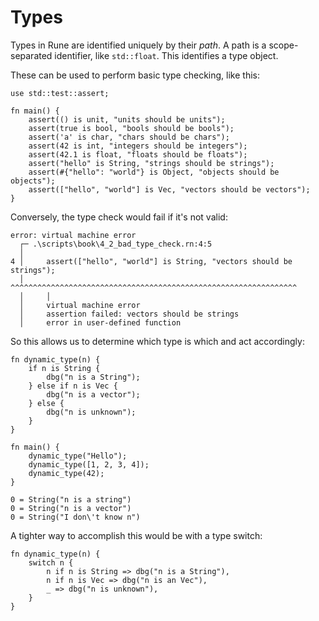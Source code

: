 # Types

Types in Rune are identified uniquely by their *path*.
A path is a scope-separated identifier, like `std::float`.
This identifies a type object.

These can be used to perform basic type checking, like this:

```rune
use std::test::assert;

fn main() {
    assert(() is unit, "units should be units");
    assert(true is bool, "bools should be bools");
    assert('a' is char, "chars should be chars");
    assert(42 is int, "integers should be integers");
    assert(42.1 is float, "floats should be floats");
    assert("hello" is String, "strings should be strings");
    assert(#{"hello": "world"} is Object, "objects should be objects");
    assert(["hello", "world"] is Vec, "vectors should be vectors");
}
```

Conversely, the type check would fail if it's not valid:

```text
error: virtual machine error
  ┌─ .\scripts\book\4_2_bad_type_check.rn:4:5
  │
4 │     assert(["hello", "world"] is String, "vectors should be strings");
  │     ^^^^^^^^^^^^^^^^^^^^^^^^^^^^^^^^^^^^^^^^^^^^^^^^^^^^^^^^^^^^^^^^
  │     │
  │     virtual machine error
  │     assertion failed: vectors should be strings
  │     error in user-defined function
```

So this allows us to determine which type is which and act accordingly:

```rune
fn dynamic_type(n) {
    if n is String {
        dbg("n is a String");
    } else if n is Vec {
        dbg("n is a vector");
    } else {
        dbg("n is unknown");
    }
}

fn main() {
    dynamic_type("Hello");
    dynamic_type([1, 2, 3, 4]);
    dynamic_type(42);
}
```

```text
0 = String("n is a string")
0 = String("n is a vector")
0 = String("I don\'t know n")
```

A tighter way to accomplish this would be with a type switch:

```rune
fn dynamic_type(n) {
    switch n {
        n if n is String => dbg("n is a String"),
        n if n is Vec => dbg("n is an Vec"),
        _ => dbg("n is unknown"),
    }
}
```